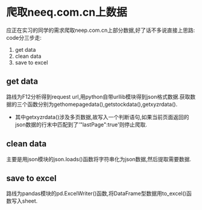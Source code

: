 # 爬取neeq.com.cn上数据
应正在实习的同学的需求爬取neep.com.cn上部分数据,好了话不多说直接上思路:
code分三步走:
 1. get data
 2. clean data
 3. save to excel

## get data
路线为F12分析得到request url,用python自带urllib模块得到json格式数据.获取数据的三个函数分别为gethomepagedata(),getstockdata(),getxyzrdata().
 - 其中getxyzrdata()涉及多页数据,故写入一个判断语句,如果当前页面返回的json数据的行末中匹配到了'"lastPage":true'则停止爬取.

## clean data
主要是用json模块的json.loads()函数将字符串化为json数据,然后提取需要数据.

## save to excel
路线为pandas模块的pd.ExcelWriter()函数,将DataFrame型数据用to_excel()函数写入sheet.
